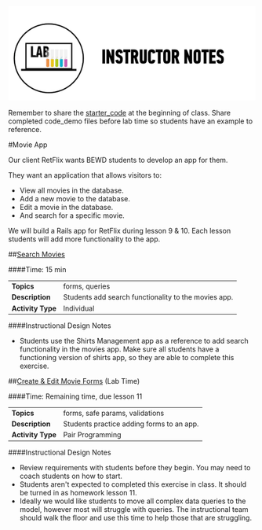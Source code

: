 ![Exercise - Instructor](../assets/ICL_icons/instr_lab.png)

Remember to share the [starter_code](starter_code/) at the beginning of class. Share completed code_demo files before lab time so students have an example to reference. 

#Movie App

Our client RetFlix wants BEWD students to develop an app for them. 

They want an application that allows visitors to:

*	View all movies in the database. 
*	Add a new movie to the database.
*	Edit a movie in the database. 
*	And search for a specific movie.

We will build a Rails app for RetFlix during lesson 9 & 10. Each lesson students will add more functionality to the app. 


##[Search Movies](starter_code/movie_app_part2.md) 

####Time: 15 min

| | |
|------------- |:-------------|
| __Topics__ | forms, queries| 
| __Description__|Students add search functionality to the movies app. |
| __Activity Type__| Individual|

####Instructional Design Notes

*	Students use the Shirts Management app as a reference to add search functionality in the movies app. Make sure all students have a functioning version of shirts app, so they are able to complete this exercise.


##[Create & Edit Movie Forms](starter_code/movie_app_part2.md) (Lab Time)

####Time: Remaining time, due lesson 11

| | |
|------------- |:-------------|
| __Topics__ | forms, safe params, validations| 
| __Description__|Students practice adding forms to an app. |
| __Activity Type__| Pair Programming|


####Instructional Design Notes

*	Review requirements with students before they begin. You may need to coach students on how to start.
*	Students aren't expected to completed this exercise in class. It should be turned in as homework lesson 11. 
*	Ideally we would like students to move all complex data queries to the model, however most will struggle with queries. The instructional team should walk the floor and use this time to help those that are struggling.





	